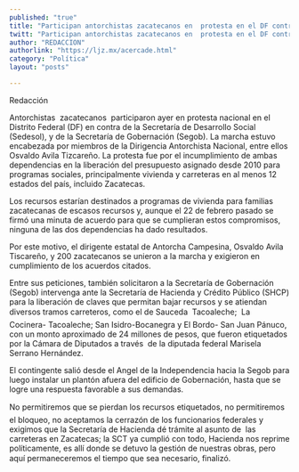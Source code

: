 ```yaml
---
published: "true"
title: "Participan antorchistas zacatecanos en  protesta en el DF contra Sedesol y Segob"
twitt: "Participan antorchistas zacatecanos en  protesta en el DF contra Sedesol y Segob"
author: "REDACCION"
authorlink: "https://ljz.mx/acercade.html"
category: "Política"
layout: "posts"

---
```



  Redacción



  Antorchistas  zacatecanos  participaron ayer en protesta nacional en el Distrito Federal (DF) en contra de la Secretaría de Desarrollo Social (Sedesol), y de la Secretaría de Gobernación (Segob). La marcha estuvo encabezada por miembros de la Dirigencia Antorchista Nacional, entre ellos Osvaldo Avila Tizcareño. La protesta fue por el incumplimiento de ambas dependencias en la liberación del presupuesto asignado desde 2010 para programas sociales, principalmente vivienda y carreteras en al menos 12 estados del país, incluido Zacatecas.



  Los recursos estarían destinados a programas de vivienda para familias zacatecanas de escasos recursos y, aunque el 22 de febrero pasado se firmó una minuta de acuerdo para que se cumplieran estos compromisos,  ninguna de las dos dependencias ha dado resultados.



  Por este motivo, el dirigente estatal de Antorcha Campesina, Osvaldo Avila Tiscareño, y 200 zacatecanos se unieron a la marcha y exigieron en cumplimiento de los acuerdos citados.



  Entre sus peticiones, también solicitaron a la Secretaría de Gobernación (Segob) intervenga ante la Secretaría de Hacienda y Crédito Público (SHCP) para la liberación de claves que permitan bajar recursos y se atiendan diversos tramos carreteros, como el de Sauceda  Tacoaleche;  La  Cocinera- Tacoaleche; San Isidro-Bocanegra y El Bordo- San Juan Pánuco, con un monto aproximado de 24 millones de pesos, que fueron etiquetados por la Cámara de Diputados a través  de la diputada federal Marisela Serrano Hernández.



  El contingente salió desde el Angel de la Independencia hacia la Segob para luego instalar un plantón afuera del edificio de Gobernación, hasta que se logre una respuesta favorable a sus demandas.



  No permitiremos que se pierdan los recursos etiquetados, no permitiremos el bloqueo, no aceptamos la cerrazón de los funcionarios federales y exigimos que la Secretaría de Hacienda dé trámite al asunto de  las carreteras en Zacatecas; la SCT ya cumplió con todo, Hacienda nos reprime políticamente, es allí donde se detuvo la gestión de nuestras obras, pero aquí permaneceremos el tiempo que sea necesario, finalizó.

